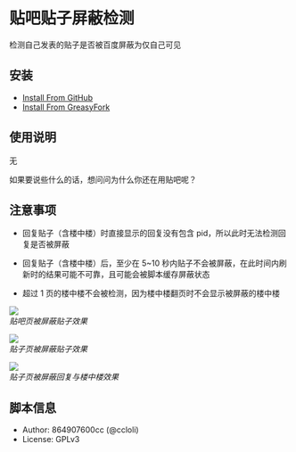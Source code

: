 # 贴吧贴子屏蔽检测

检测自己发表的贴子是否被百度屏蔽为仅自己可见


## 安装

- [Install From GitHub](https://github.com/FirefoxBar/userscript/raw/master/Tieba_Blocked_Detect/Tieba_Blocked_Detect.user.js)
- [Install From GreasyFork](https://greasyfork.org/zh-CN/scripts/383981)

## 使用说明

无

如果要说些什么的话，想问问为什么你还在用贴吧呢？


## 注意事项

- 回复贴子（含楼中楼）时直接显示的回复没有包含 pid，所以此时无法检测回复是否被屏蔽

- 回复贴子（含楼中楼）后，至少在 5~10 秒内贴子不会被屏蔽，在此时间内刷新时的结果可能不可靠，且可能会被脚本缓存屏蔽状态

- 超过 1 页的楼中楼不会被检测，因为楼中楼翻页时不会显示被屏蔽的楼中楼

![](https://greasyfork.org/system/screenshots/screenshots/000/015/611/original/QQ%E6%88%AA%E5%9B%BE20190601001053.png?1559319741)  
_贴吧页被屏蔽贴子效果_

![](https://greasyfork.org/system/screenshots/screenshots/000/015/612/original/QQ%E6%88%AA%E5%9B%BE20190601001026.png?1559319741)  
_贴子页被屏蔽贴子效果_

![](https://greasyfork.org/system/screenshots/screenshots/000/015/613/original/QQ%E6%88%AA%E5%9B%BE20190601001012.png?1559319741)  
_贴子页被屏蔽回复与楼中楼效果_


## 脚本信息
- Author: 864907600cc (@ccloli)
- License: GPLv3